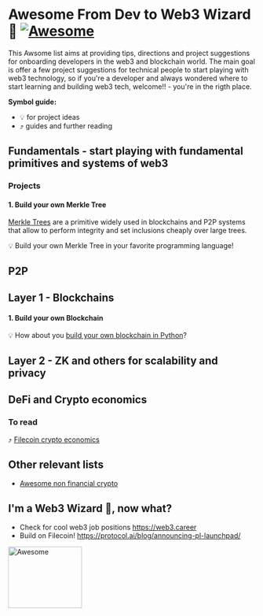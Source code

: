 # Awesome From Dev to Web3 Wizard 🧙 [![Awesome](https://cdn.rawgit.com/sindresorhus/awesome/d7305f38d29fed78fa85652e3a63e154dd8e8829/media/badge.svg)](https://github.com/sindresorhus/awesome)

This Awsome list aims at providing tips, directions and project suggestions for onboarding developers in the web3 and blockchain world. The main goal is offer a few project suggestions for technical people to start playing with web3 technology, so if you're a developer and always wondered where to start learning and building web3 tech, welcome!! - you're in the rigth place.

**Symbol guide:**

- 💡 for project ideas
- ⤴️ guides and further reading 

## Fundamentals - start playing with fundamental primitives and systems of web3
### Projects
#### 1. Build your own Merkle Tree
[Merkle Trees](https://en.wikipedia.org/wiki/Merkle_tree) are a primitive widely used in blockchains and P2P systems that allow to perform integrity and set inclusions cheaply over large trees. 

  💡 Build your own Merkle Tree in your favorite programming language! 

## P2P

## Layer 1 - Blockchains

#### 1. Build your own Blockchain

  💡 How about you [build your own blockchain in Python](https://gruyaume.medium.com/create-your-own-blockchain-using-python-d1250733ce5e)?


## Layer 2 - ZK and others for scalability and privacy 

## DeFi and Crypto economics
### To read
  ⤴️  [Filecoin crypto economics](https://filecoin.io/2020-engineering-filecoins-economy-en.pdf)

## Other relevant lists
- [Awesome non financial crypto](https://github.com/machinomy/awesome-non-financial-blockchain#readme)

## I'm a Web3 Wizard 🧙, now what? 

- Check for cool web3 job positions https://web3.career
- Build on Filecoin! https://protocol.ai/blog/announcing-pl-launchpad/

<img width="150" height="125" src="https://github.com/sindresorhus/awesome/blob/main/media/logo.svg" alt="Awesome">
